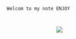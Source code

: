 ```javascript

                Welcom to my note ENJOY 

```
<h1 align="center"><img src="https://www.kindpng.com/picc/m/8-81766_vector-notebook-png-download-paper-notepad-transparent-png.png"/></h1>